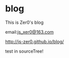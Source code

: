 blog
====

This is Zer0's blog

email:js_xer0@163.com

http://js-zer0.github.io/blog/

test in sourceTree!

